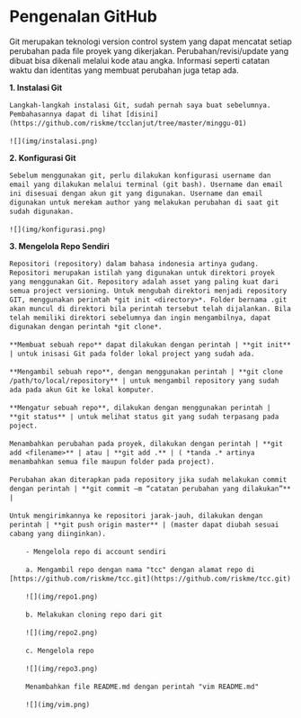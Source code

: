 # Pengenalan GitHub

Git merupakan teknologi version control system yang dapat mencatat setiap perubahan pada file proyek yang dikerjakan. Perubahan/revisi/update yang dibuat bisa dikenali melalui kode atau angka. Informasi seperti catatan waktu dan identitas yang membuat perubahan juga tetap ada. 

**1. Instalasi Git**

	Langkah-langkah instalasi Git, sudah pernah saya buat sebelumnya. Pembahasannya dapat di lihat [disini](https://github.com/riskme/tcclanjut/tree/master/minggu-01)

	![](img/instalasi.png)

**2. Konfigurasi Git**

	Sebelum menggunakan git, perlu dilakukan konfigurasi username dan email yang dilakukan melalui terminal (git bash). Username dan email ini disesuai dengan akun git yang digunakan. Username dan email digunakan untuk merekam author yang melakukan perubahan di saat git sudah digunakan.

	![](img/konfigurasi.png)

**3. Mengelola Repo Sendiri**

	Repositori (repository) dalam bahasa indonesia artinya gudang. Repositori merupakan istilah yang digunakan untuk direktori proyek yang menggunakan Git. Repository adalah asset yang paling kuat dari semua project versioning. Untuk mengubah direktori menjadi repository GIT, menggunakan perintah *git init <directory>*. Folder bernama .git akan muncul di direktori bila perintah tersebut telah dijalankan. Bila telah memiliki direktori sebelumnya dan ingin mengambilnya, dapat digunakan dengan perintah *git clone*.

	**Membuat sebuah repo** dapat dilakukan dengan perintah | **git init** | untuk inisasi Git pada folder lokal project yang sudah ada.

	**Mengambil sebuah repo**, dengan menggunakan perintah | **git clone /path/to/local/repository** | untuk mengambil repository yang sudah ada pada akun Git ke lokal komputer.

	**Mengatur sebuah repo**, dilakukan dengan menggunakan perintah | **git status** | untuk melihat status git yang sudah terpasang pada poject.

	Menambahkan perubahan pada proyek, dilakukan dengan perintah | **git add <filename>** | atau | **git add .** | ( *tanda .* artinya menambahkan semua file maupun folder pada project).

	Perubahan akan diterapkan pada repository jika sudah melakukan commit dengan perintah | **git commit –m “catatan perubahan yang dilakukan”** |

	Untuk mengirimkannya ke repositori jarak-jauh, dilakukan dengan perintah | **git push origin master** | (master dapat diubah sesuai cabang yang diinginkan).

		- Mengelola repo di account sendiri

		a. Mengambil repo dengan nama "tcc" dengan alamat repo di [https://github.com/riskme/tcc.git](https://github.com/riskme/tcc.git)

		![](img/repo1.png)

		b. Melakukan cloning repo dari git
		
		![](img/repo2.png)
			
		c. Mengelola repo
		
		![](img/repo3.png)
			
		Menambahkan file README.md dengan perintah "vim README.md"
			
		![](img/vim.png)


